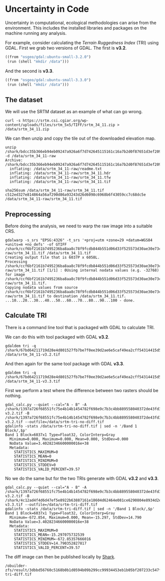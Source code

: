 # Uncertainty in Code

Uncertainty in computational, ecological methodologies can arise from the environment.
This includes the installed libraries and packages on the machine running any analysis.

For example, consider calculating the _Terrain Ruggedness Index_ (TRI) using GDAL. First we grab
two versions of GDAL. The first is **v3.2**.

```shark-build:v3.2
((from "osgeo/gdal:ubuntu-small-3.2.0")
 (run (shell "mkdir /data")))
```

And the second is **v3.3**.

```shark-build:v3.3
((from "osgeo/gdal:ubuntu-small-3.3.0")
 (run (shell "mkdir /data")))
```

## The dataset

We will use the SRTM dataset as an example of what can go wrong.

```shark-run:v3.2:bdcc35b366eb94eb09247a926a6f7d742645115161c16a7b2d0f87651d3ef209
curl -s https://srtm.csi.cgiar.org/wp-content/uploads/files/srtm_5x5/TIFF/srtm_34_11.zip > /data/srtm_34_11.zip
```

We can then unzip and copy the tile out of the downloaded elevation map.

```shark-run:v3.2:ccf6bf2161b7495236ba8aa8c78f9fcdb844b551d06d33f525573d30ae30e73c
unzip /shark/bdcc35b366eb94eb09247a926a6f7d742645115161c16a7b2d0f87651d3ef209/srtm_34_11.zip -d /data/srtm_34_11-raw
Archive:  /shark/bdcc35b366eb94eb09247a926a6f7d742645115161c16a7b2d0f87651d3ef209/srtm_34_11.zip
  inflating: /data/srtm_34_11-raw/readme.txt  
  inflating: /data/srtm_34_11-raw/srtm_34_11.hdr  
  inflating: /data/srtm_34_11-raw/srtm_34_11.tfw  
  inflating: /data/srtm_34_11-raw/srtm_34_11.tif  

sha256sum /data/srtm_34_11-raw/srtm_34_11.tif
c512ed327e814864a56af290d86a93243d26d6098c6968b6f43059cc7c68dc5e  /data/srtm_34_11-raw/srtm_34_11.tif

```

## Preprocessing

Before doing the analysis, we need to warp the raw image into a suitable CRS.

```shark-run:v3.3:67bd64211719d28e4d801527fb7be7f0ee39d2ae6e5caf49ea2cff54314415d5
gdalwarp -s_srs "EPSG:4326" -t_srs '+proj=utm +zone=29 +datum=WGS84 +units=m +no_defs' -of GTIFF /shark/ccf6bf2161b7495236ba8aa8c78f9fcdb844b551d06d33f525573d30ae30e73c/srtm_34_11-raw/srtm_34_11.tif /data/srtm_34_11.tif
Creating output file that is 6037P x 6058L.
Processing /shark/ccf6bf2161b7495236ba8aa8c78f9fcdb844b551d06d33f525573d30ae30e73c/srtm_34_11-raw/srtm_34_11.tif [1/1] : 0Using internal nodata values (e.g. -32768) for image /shark/ccf6bf2161b7495236ba8aa8c78f9fcdb844b551d06d33f525573d30ae30e73c/srtm_34_11-raw/srtm_34_11.tif.
Copying nodata values from source /shark/ccf6bf2161b7495236ba8aa8c78f9fcdb844b551d06d33f525573d30ae30e73c/srtm_34_11-raw/srtm_34_11.tif to destination /data/srtm_34_11.tif.
...10...20...30...40...50...60...70...80...90...100 - done.

```

## Calculate TRI

There is a command line tool that is packaged with GDAL to calculate TRI.

We can do this with tool packaged with GDAL **v3.2**.

```shark-run:v3.2:1397a726f68551fc75e4b14b1454782f698e9c7b3c4bb889558040372de43fd3
gdaldem tri -q /shark/67bd64211719d28e4d801527fb7be7f0ee39d2ae6e5caf49ea2cff54314415d5/srtm_34_11.tif /data/srtm_34_11-v3.2.tif
```

And then again for the same tool package with GDAL **v3.3**.

```shark-run:v3.3:4c12ad4f4d6d47ef5e8922b63887161e18604d62464e081ce6290804e8934d2e
gdaldem tri -q /shark/67bd64211719d28e4d801527fb7be7f0ee39d2ae6e5caf49ea2cff54314415d5/srtm_34_11.tif /data/srtm_34_11-v3.3.tif
```

First we perform a test where the difference between two rasters should be nothing.

```shark-run:v3.2:fad67d1e91fe610853d699fc46fa2a346c0dcf8ab62b1d4401ea2feb7ab71368
gdal_calc.py --quiet --cal="A - B" -A /shark/1397a726f68551fc75e4b14b1454782f698e9c7b3c4bb889558040372de43fd3/srtm_34_11-v3.2.tif -B /shark/1397a726f68551fc75e4b14b1454782f698e9c7b3c4bb889558040372de43fd3/srtm_34_11-v3.2.tif --outfile=/data/srtm-tri-no-diff.tif
gdalinfo -stats /data/srtm-tri-no-diff.tif | sed -n '/Band 1 Block/,$p'
Band 1 Block=6037x1 Type=Float32, ColorInterp=Gray
  Minimum=0.000, Maximum=0.000, Mean=0.000, StdDev=0.000
  NoData Value=3.40282346600000016e+38
  Metadata:
    STATISTICS_MAXIMUM=0
    STATISTICS_MEAN=0
    STATISTICS_MINIMUM=0
    STATISTICS_STDDEV=0
    STATISTICS_VALID_PERCENT=39.57

```

No we do the same but for the two TRIs generate with GDAL **v3.2** and **v3.3**.

```shark-run:v3.2:3dbbd56760c5168b0b1d0594b09b299cc99934453eb1b05bf207233c547f2825
gdal_calc.py --quiet --cal="A - B" -A /shark/1397a726f68551fc75e4b14b1454782f698e9c7b3c4bb889558040372de43fd3/srtm_34_11-v3.2.tif -B /shark/4c12ad4f4d6d47ef5e8922b63887161e18604d62464e081ce6290804e8934d2e/srtm_34_11-v3.3.tif --outfile=/data/srtm-tri-diff.tif
gdalinfo -stats /data/srtm-tri-diff.tif | sed -n '/Band 1 Block/,$p'
Band 1 Block=6037x1 Type=Float32, ColorInterp=Gray
  Minimum=-672.854, Maximum=0.000, Mean=-15.297, StdDev=14.790
  NoData Value=3.40282346600000016e+38
  Metadata:
    STATISTICS_MAXIMUM=0
    STATISTICS_MEAN=-15.297075732539
    STATISTICS_MINIMUM=-672.85357666016
    STATISTICS_STDDEV=14.790352827817
    STATISTICS_VALID_PERCENT=39.57

```

The diff image can then be published locally by [Shark](https://github.com/quantifyearth/shark).

```shark-publish
/obuilder-zfs/result/3dbbd56760c5168b0b1d0594b09b299cc99934453eb1b05bf207233c547f2825/.zfs/snapshot/snap/rootfs/data/srtm-tri-diff.tif
```


